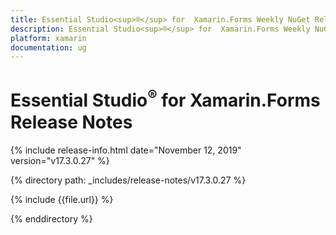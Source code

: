 ```yaml
---
title: Essential Studio<sup>®</sup> for  Xamarin.Forms Weekly NuGet Release Release Notes  
description: Essential Studio<sup>®</sup> for  Xamarin.Forms Weekly NuGet Release Release Notes  
platform: xamarin
documentation: ug
---
```


# Essential Studio<sup>®</sup> for  Xamarin.Forms  Release Notes  

{% include release-info.html date="November 12, 2019"  version="v17.3.0.27" %} 


{% directory path: _includes/release-notes/v17.3.0.27 %}

{% include {{file.url}} %}

{% enddirectory %}